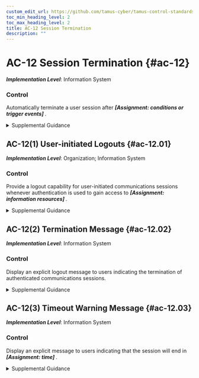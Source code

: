```yaml
---
custom_edit_url: https://github.com/tamus-cyber/tamus-control-standards/tree/main/content/tamus.edu/TAMUS_profile.xml
toc_min_heading_level: 2
toc_max_heading_level: 2
title: AC-12 Session Termination
description: ""
---
```


# AC-12 Session Termination {#ac-12}

_**Implementation Level**_: Information System

### Control

Automatically terminate a user session after <strong> <em>[Assignment: conditions or trigger events]</em> </strong>.

<details>
  <summary>Supplemental Guidance</summary>

Session termination addresses the termination of user-initiated logical sessions (in contrast to <a xmlns="http://csrc.nist.gov/ns/oscal/1.0" href="#sc-10">SC-10</a> , which addresses the termination of network connections associated with communications sessions (i.e., network disconnect)). A logical session (for local, network, and remote access) is initiated whenever a user (or process acting on behalf of a user) accesses an organizational system. Such user sessions can be terminated without terminating network sessions. Session termination ends all processes associated with a user&#8217;s logical session except for those processes that are specifically created by the user (i.e., session owner) to continue after the session is terminated. Conditions or trigger events that require automatic termination of the session include organization-defined periods of user inactivity, targeted responses to certain types of incidents, or time-of-day restrictions on system use.

</details>

## AC-12(1) User-initiated Logouts {#ac-12.01}

_**Implementation Level**_: Organization; Information System

### Control

Provide a logout capability for user-initiated communications sessions whenever authentication is used to gain access to <strong> <em>[Assignment: information resources]</em> </strong>.

<details>
  <summary>Supplemental Guidance</summary>

Information resources to which users gain access via authentication include local workstations, databases, and password-protected websites or web-based services.

</details>

## AC-12(2) Termination Message {#ac-12.02}

_**Implementation Level**_: Information System

### Control

Display an explicit logout message to users indicating the termination of authenticated communications sessions.

<details>
  <summary>Supplemental Guidance</summary>

Logout messages for web access can be displayed after authenticated sessions have been terminated. However, for certain types of sessions, including file transfer protocol (FTP) sessions, systems typically send logout messages as final messages prior to terminating sessions.

</details>

## AC-12(3) Timeout Warning Message {#ac-12.03}

_**Implementation Level**_: Information System

### Control

Display an explicit message to users indicating that the session will end in <strong> <em>[Assignment: time]</em> </strong>.

<details>
  <summary>Supplemental Guidance</summary>

To increase usability, notify users of pending session termination and prompt users to continue the session. The pending session termination time period is based on the parameters defined in the <a xmlns="http://csrc.nist.gov/ns/oscal/1.0" href="#ac-12">AC-12</a> base control.

</details>

